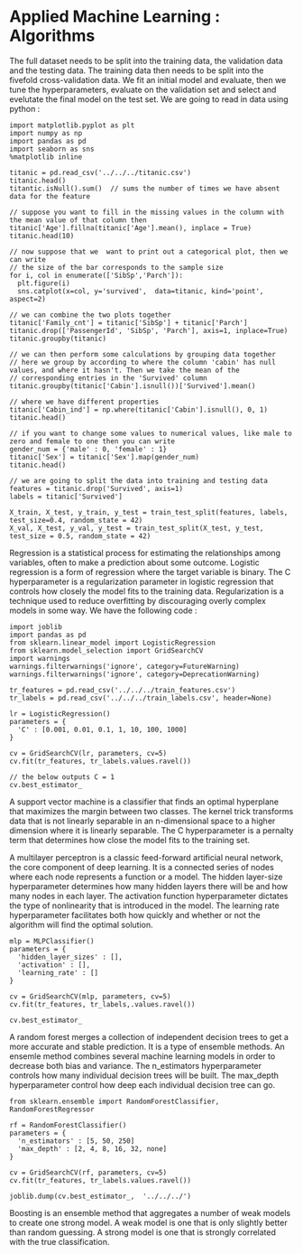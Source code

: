 # Applied Machine Learning : Algorithms

The full dataset needs to be split into the training data, the validation data and the testing data. The training data then needs to be split into the fivefold cross-validation data. We fit an initial model and evaluate, then we tune the hyperparameters, evaluate on the validation set and select and evelutate the final model on the test set. We are going to read in data using python :

```
import matplotlib.pyplot as plt
import numpy as np
import pandas as pd
import seaborn as sns
%matplotlib inline

titanic = pd.read_csv('../../../titanic.csv')
titanic.head()
titantic.isNull().sum()  // sums the number of times we have absent data for the feature

// suppose you want to fill in the missing values in the column with the mean value of that column then 
titanic['Age'].fillna(titanic['Age'].mean(), inplace = True)
titanic.head(10)

// now suppose that we  want to print out a categorical plot, then we can write 
// the size of the bar corresponds to the sample size
for i, col in enumerate(['SibSp','Parch']):
  plt.figure(i)
  sns.catplot(x=col, y='survived',  data=titanic, kind='point', aspect=2)

// we can combine the two plots together
titanic['Family_cnt'] = titanic['SibSp'] + titanic['Parch']
titanic.drop(['PassengerId', 'SibSp', 'Parch'], axis=1, inplace=True)
titanic.groupby(titanic)

// we can then perform some calculations by grouping data together
// here we group by according to where the column 'cabin' has null values, and where it hasn't. Then we take the mean of the 
// corresponding entries in the 'Survived' column
titanic.groupby(titanic['Cabin'].isnull())['Survived'].mean()

// where we have different properties 
titanic['Cabin_ind'] = np.where(titanic['Cabin'].isnull(), 0, 1)
titanic.head()

// if you want to change some values to numerical values, like male to zero and female to one then you can write 
gender_num = {'male' : 0, 'female' : 1}
titanic['Sex'] = titanic['Sex'].map(gender_num)
titanic.head()

// we are going to split the data into training and testing data
features = titanic.drop('Survived', axis=1)
labels = titanic['Survived']

X_train, X_test, y_train, y_test = train_test_split(features, labels, test_size=0.4, random_state = 42)
X_val, X_test, y_val, y_test = train_test_split(X_test, y_test, test_size = 0.5, random_state = 42)
```

Regression is a statistical process for estimating the relationships among variables, often to make a prediction about some outcome. Logistic regression is a form of regression where the target variable is binary. The C hyperparameter is a regularization parameter in logistic regression that controls how closely the model fits to the training data. Regularization is a technique used to reduce overfitting by discouraging overly complex models in some way. We have the following code :

```
import joblib
import pandas as pd
from sklearn.linear_model import LogisticRegression
from sklearn.model_selection import GridSearchCV
import warnings
warnings.filterwarnings('ignore', category=FutureWarning)
warnings.filterwarnings('ignore', category=DeprecationWarning)

tr_features = pd.read_csv('../../../train_features.csv')
tr_labels = pd.read_csv('../../../train_labels.csv', header=None)

lr = LogisticRegression()
parameters = {
  'C' : [0.001, 0.01, 0.1, 1, 10, 100, 1000]
}

cv = GridSearchCV(lr, parameters, cv=5)
cv.fit(tr_features, tr_labels.values.ravel())

// the below outputs C = 1
cv.best_estimator_
```

A support vector machine is a classifier that finds an optimal hyperplane that maximizes the margin between two classes. The kernel trick transforms data that is not linearly separable in an n-dimensional space to a higher dimension where it is linearly separable. The C hyperparameter is a pernalty term that determines how close the model fits to the training set.

A multilayer perceptron is a classic feed-forward artificial neural network, the core component of deep learning. It is a connected series of nodes where each node represents a function or a model. The hidden layer-size hyperparameter determines how many hidden layers there will be and how many nodes in each layer. The activation function hyperparameter dictates the type of nonlinearity that is introduced in the model. The learning rate hyperparameter facilitates both how quickly and whether or not the algorithm will find the optimal solution. 

```
mlp = MLPClassifier()
parameters = {
  'hidden_layer_sizes' : [],
  'activation' : [],
  'learning_rate' : []
}

cv = GridSearchCV(mlp, parameters, cv=5)
cv.fit(tr_features, tr_labels,.values.ravel())

cv.best_estimator_
```

A random forest merges a collection of independent decision trees to get a more accurate and stable prediction. It is a type of ensemble methods. An ensemle method combines several machine learning models in order to decrease both bias and variance. The n_estimators hyperparameter controls how many individual decision trees will be built. The max_depth hyperparameter control how deep each individual decision tree can go.

```
from sklearn.ensemble import RandomForestClassifier, RandomForestRegressor

rf = RandomForestClassifier()
parameters = {
  'n_estimators' : [5, 50, 250]
  'max_depth' : [2, 4, 8, 16, 32, none]
}

cv = GridSearchCV(rf, parameters, cv=5)
cv.fit(tr_features, tr_labels.values.ravel())

joblib.dump(cv.best_estimator_,  '../../../')
```

Boosting is an ensemble method that aggregates a number of weak models to create one strong model. A weak model is one that is only slightly better than random guessing. A strong model is one that is strongly correlated with the true classification. 
